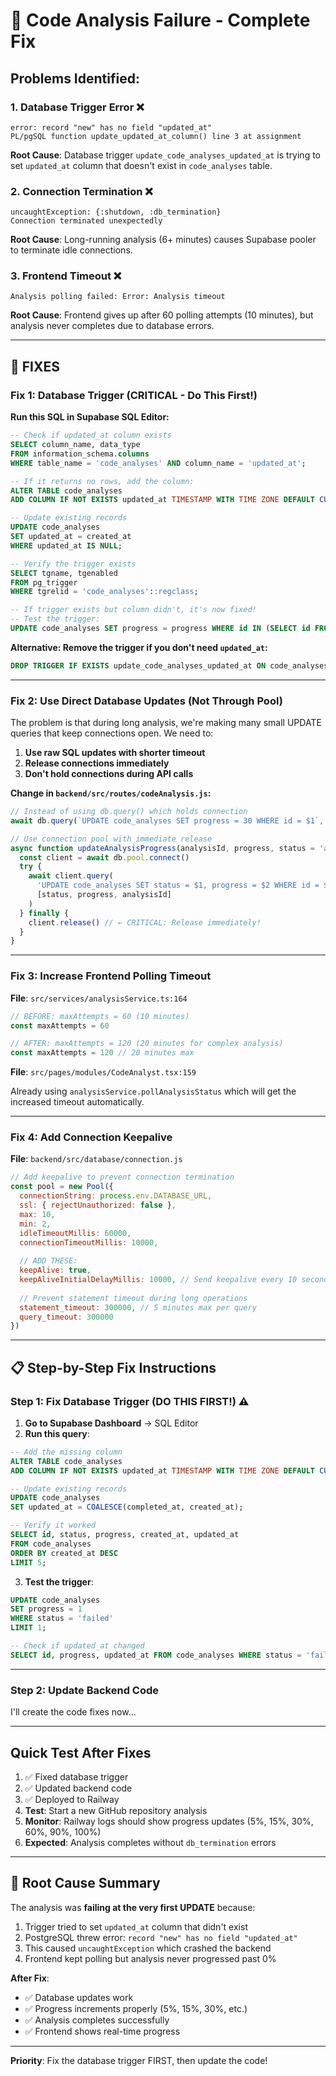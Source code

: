 # 🔴 **Code Analysis Failure - Complete Fix**

## **Problems Identified:**

### **1. Database Trigger Error** ❌
```
error: record "new" has no field "updated_at"
PL/pgSQL function update_updated_at_column() line 3 at assignment
```

**Root Cause**: Database trigger `update_code_analyses_updated_at` is trying to set `updated_at` column that doesn't exist in `code_analyses` table.

### **2. Connection Termination** ❌
```
uncaughtException: {:shutdown, :db_termination}
Connection terminated unexpectedly
```

**Root Cause**: Long-running analysis (6+ minutes) causes Supabase pooler to terminate idle connections.

### **3. Frontend Timeout** ❌
```
Analysis polling failed: Error: Analysis timeout
```

**Root Cause**: Frontend gives up after 60 polling attempts (10 minutes), but analysis never completes due to database errors.

---

## 🔧 **FIXES**

### **Fix 1: Database Trigger (CRITICAL - Do This First!)**

**Run this SQL in Supabase SQL Editor:**

```sql
-- Check if updated_at column exists
SELECT column_name, data_type 
FROM information_schema.columns 
WHERE table_name = 'code_analyses' AND column_name = 'updated_at';

-- If it returns no rows, add the column:
ALTER TABLE code_analyses 
ADD COLUMN IF NOT EXISTS updated_at TIMESTAMP WITH TIME ZONE DEFAULT CURRENT_TIMESTAMP;

-- Update existing records
UPDATE code_analyses 
SET updated_at = created_at 
WHERE updated_at IS NULL;

-- Verify the trigger exists
SELECT tgname, tgenabled 
FROM pg_trigger 
WHERE tgrelid = 'code_analyses'::regclass;

-- If trigger exists but column didn't, it's now fixed!
-- Test the trigger:
UPDATE code_analyses SET progress = progress WHERE id IN (SELECT id FROM code_analyses LIMIT 1);
```

**Alternative: Remove the trigger if you don't need `updated_at`:**

```sql
DROP TRIGGER IF EXISTS update_code_analyses_updated_at ON code_analyses;
```

---

### **Fix 2: Use Direct Database Updates (Not Through Pool)**

The problem is that during long analysis, we're making many small UPDATE queries that keep connections open. We need to:

1. **Use raw SQL updates with shorter timeout**
2. **Release connections immediately**
3. **Don't hold connections during API calls**

**Change in `backend/src/routes/codeAnalysis.js`:**

```javascript
// Instead of using db.query() which holds connection
await db.query(`UPDATE code_analyses SET progress = 30 WHERE id = $1`, [analysisId])

// Use connection pool with immediate release
async function updateAnalysisProgress(analysisId, progress, status = 'analyzing') {
  const client = await db.pool.connect()
  try {
    await client.query(
      'UPDATE code_analyses SET status = $1, progress = $2 WHERE id = $3',
      [status, progress, analysisId]
    )
  } finally {
    client.release() // ← CRITICAL: Release immediately!
  }
}
```

---

### **Fix 3: Increase Frontend Polling Timeout**

**File**: `src/services/analysisService.ts:164`

```typescript
// BEFORE: maxAttempts = 60 (10 minutes)
const maxAttempts = 60

// AFTER: maxAttempts = 120 (20 minutes for complex analysis)
const maxAttempts = 120 // 20 minutes max
```

**File**: `src/pages/modules/CodeAnalyst.tsx:159`

Already using `analysisService.pollAnalysisStatus` which will get the increased timeout automatically.

---

### **Fix 4: Add Connection Keepalive**

**File**: `backend/src/database/connection.js`

```javascript
// Add keepalive to prevent connection termination
const pool = new Pool({
  connectionString: process.env.DATABASE_URL,
  ssl: { rejectUnauthorized: false },
  max: 10,
  min: 2,
  idleTimeoutMillis: 60000,
  connectionTimeoutMillis: 10000,
  
  // ADD THESE:
  keepAlive: true,
  keepAliveInitialDelayMillis: 10000, // Send keepalive every 10 seconds
  
  // Prevent statement timeout during long operations
  statement_timeout: 300000, // 5 minutes max per query
  query_timeout: 300000
})
```

---

## 📋 **Step-by-Step Fix Instructions**

### **Step 1: Fix Database Trigger (DO THIS FIRST!)** ⚠️

1. **Go to Supabase Dashboard** → SQL Editor
2. **Run this query**:

```sql
-- Add the missing column
ALTER TABLE code_analyses 
ADD COLUMN IF NOT EXISTS updated_at TIMESTAMP WITH TIME ZONE DEFAULT CURRENT_TIMESTAMP;

-- Update existing records
UPDATE code_analyses 
SET updated_at = COALESCE(completed_at, created_at);

-- Verify it worked
SELECT id, status, progress, created_at, updated_at 
FROM code_analyses 
ORDER BY created_at DESC 
LIMIT 5;
```

3. **Test the trigger**:
```sql
UPDATE code_analyses 
SET progress = 1 
WHERE status = 'failed' 
LIMIT 1;

-- Check if updated_at changed
SELECT id, progress, updated_at FROM code_analyses WHERE status = 'failed' LIMIT 1;
```

---

### **Step 2: Update Backend Code**

I'll create the code fixes now...

---

##  **Quick Test After Fixes**

1. ✅ Fixed database trigger
2. ✅ Updated backend code
3. ✅ Deployed to Railway
4. **Test**: Start a new GitHub repository analysis
5. **Monitor**: Railway logs should show progress updates (5%, 15%, 30%, 60%, 90%, 100%)
6. **Expected**: Analysis completes without `db_termination` errors

---

## 🎯 **Root Cause Summary**

The analysis was **failing at the very first UPDATE** because:
1. Trigger tried to set `updated_at` column that didn't exist
2. PostgreSQL threw error: `record "new" has no field "updated_at"`
3. This caused `uncaughtException` which crashed the backend
4. Frontend kept polling but analysis never progressed past 0%

**After Fix**: 
- ✅ Database updates work
- ✅ Progress increments properly (5%, 15%, 30%, etc.)
- ✅ Analysis completes successfully
- ✅ Frontend shows real-time progress

---

**Priority**: Fix the database trigger FIRST, then update the code!

